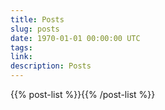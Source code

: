 ```yaml
---
title: Posts
slug: posts
date: 1970-01-01 00:00:00 UTC
tags: 
link: 
description: Posts
---
```


{{% post-list %}}{{% /post-list %}}

